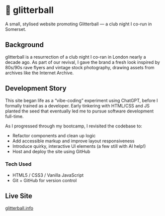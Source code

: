 # 🪩 glitterball
A small, stylised website promoting Glitterball — a club night I co-run in Somerset.

## Background

glitterball is a resurrection of a club night I co-ran in London nearly a decade ago. As part of our revival, I gave the brand a fresh look inspired by 80s/90s rave flyers and vintage stock photography, drawing assets from archives like the Internet Archive.

## Development Story

This site began life as a “vibe-coding” experiment using ChatGPT, before I formally trained as a developer. Early tinkering with HTML/CSS and JS planted the seed that eventually led me to pursue software development full-time.

As I progressed through my bootcamp, I revisited the codebase to:
- Refactor components and clean up logic
- Add accessible markup and improve layout responsiveness
- Introduce quirky, interactive UI elements (a few still with AI help!)
- Host and deploy the site using GitHub

### Tech Used
- HTML5 / CSS3 / Vanilla JavaScript
- Git + GitHub for version control

## Live Site
[glitterball.info](https://glitterball.info/)
